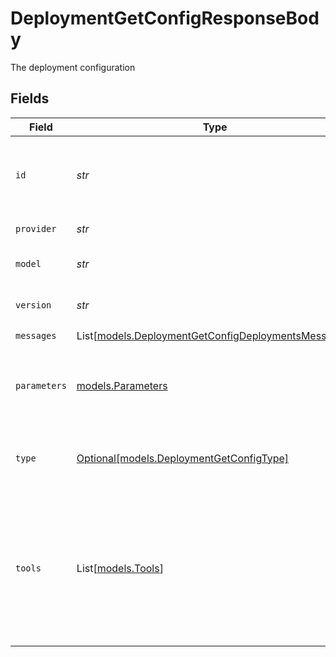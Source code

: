 # DeploymentGetConfigResponseBody

The deployment configuration


## Fields

| Field                                                                                                                                                                  | Type                                                                                                                                                                   | Required                                                                                                                                                               | Description                                                                                                                                                            |
| ---------------------------------------------------------------------------------------------------------------------------------------------------------------------- | ---------------------------------------------------------------------------------------------------------------------------------------------------------------------- | ---------------------------------------------------------------------------------------------------------------------------------------------------------------------- | ---------------------------------------------------------------------------------------------------------------------------------------------------------------------- |
| `id`                                                                                                                                                                   | *str*                                                                                                                                                                  | :heavy_check_mark:                                                                                                                                                     | A unique identifier for the response. Can be used to add metrics to the transaction.                                                                                   |
| `provider`                                                                                                                                                             | *str*                                                                                                                                                                  | :heavy_check_mark:                                                                                                                                                     | The provider of the model                                                                                                                                              |
| `model`                                                                                                                                                                | *str*                                                                                                                                                                  | :heavy_check_mark:                                                                                                                                                     | The model of the configuration                                                                                                                                         |
| `version`                                                                                                                                                              | *str*                                                                                                                                                                  | :heavy_check_mark:                                                                                                                                                     | The current version of the deployment                                                                                                                                  |
| `messages`                                                                                                                                                             | List[[models.DeploymentGetConfigDeploymentsMessages](../models/deploymentgetconfigdeploymentsmessages.md)]                                                             | :heavy_check_mark:                                                                                                                                                     | N/A                                                                                                                                                                    |
| `parameters`                                                                                                                                                           | [models.Parameters](../models/parameters.md)                                                                                                                           | :heavy_check_mark:                                                                                                                                                     | Model Parameters: Not all parameters apply to every model                                                                                                              |
| `type`                                                                                                                                                                 | [Optional[models.DeploymentGetConfigType]](../models/deploymentgetconfigtype.md)                                                                                       | :heavy_minus_sign:                                                                                                                                                     | The type of the model. Current `chat`,`completion` and `image` are supported                                                                                           |
| `tools`                                                                                                                                                                | List[[models.Tools](../models/tools.md)]                                                                                                                               | :heavy_minus_sign:                                                                                                                                                     | A list of tools the model may call. Currently, only functions are supported as a tool. Use this to provide a list of functions the model may generate JSON inputs for. |